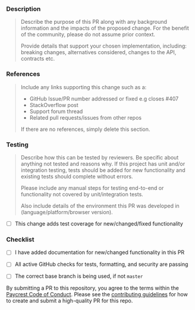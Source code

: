 ### Description

> Describe the purpose of this PR along with any background information and the impacts of the proposed change. For the benefit of the community, please do not assume prior context.
>
> Provide details that support your chosen implementation, including: breaking changes, alternatives considered, changes to the API, contracts etc.


### References

> Include any links supporting this change such as a:
>
> - GitHub Issue/PR number addressed or fixed e.g closes #407
> - StackOverflow post
> - Support forum thread
> - Related pull requests/issues from other repos
>
> If there are no references, simply delete this section.

### Testing

> Describe how this can be tested by reviewers. Be specific about anything not tested and reasons why. If this project has unit and/or integration testing, tests should be added for new functionality and existing tests should complete without errors.
>
> Please include any manual steps for testing end-to-end or functionality not covered by unit/integration tests.
>
> Also include details of the environment this PR was developed in (language/platform/browser version).

- [ ] This change adds test coverage for new/changed/fixed functionality

### Checklist

- [ ] I have added documentation for new/changed functionality in this PR
- [ ] All active GitHub checks for tests, formatting, and security are passing
- [ ] The correct base branch is being used, if not `master`


By submitting a PR to this repository, you agree to the terms within the [Paycrest Code of Conduct](https://paycrest.notion.site/Contributor-Code-of-Conduct-1602482d45a2806bab75fd314b381f4c). Please see the [contributing guidelines](https://paycrest.notion.site/Contribution-Guide-1602482d45a2809a8930e6ad565c906a?pvs=4) for how to create and submit a high-quality PR for this repo.
